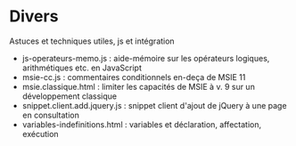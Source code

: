 Divers
========


Astuces et techniques utiles, js et intégration

* js-operateurs-memo.js : aide-mémoire sur les opérateurs logiques, arithmétiques etc. en JavaScript
* msie-cc.js : commentaires conditionnels en-deça de MSIE 11
* msie.classique.html : limiter les capacités de MSIE à v. 9 sur un développement classique
* snippet.client.add.jquery.js : snippet client d'ajout de jQuery à une page en consultation
* variables-indefinitions.html : variables et déclaration, affectation, exécution
